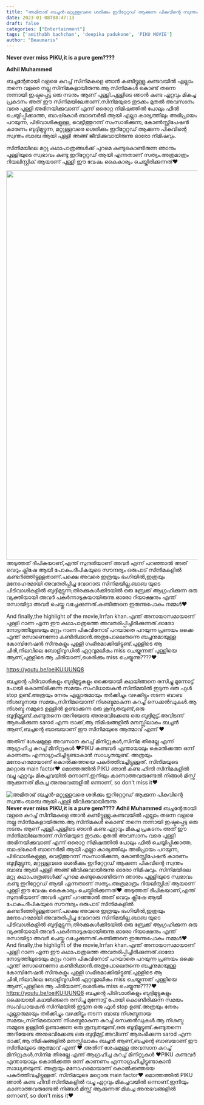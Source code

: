 ```yaml
---
title: "അമിതാഭ് ബച്ചൻ-മറ്റുള്ളവരെ ശരിക്കും ഇറിറ്റേറ്റഡ്‌ ആക്കുന്ന പികുവിന്റെ സ്വന്തം ബാബ ആയി പുള്ളി ജീവിക്കുവായിരുന്നു"
date: 2023-01-08T08:47:13
draft: false
categories: ["Entertainment"]
tags: ['amithabh bachchan', 'deepika padukone', 'PIKU MOVIE']
author: "Beaumaris"
---
```


<strong>Never ever miss PIKU,it is a pure gem????</strong>

<strong>Adhil Muhammed </strong>

ബച്ചന്റേതായി വളരെ കുറച്ച് സിനിമകളെ ഞാൻ കണ്ടിട്ടുള്ളു.കണ്ടവയിൽ എല്ലാം തന്നെ വളരെ നല്ല സിനിമകളായിരുന്നു.ആ സിനിമകൾ കൊണ്ട് തന്നെ നന്നായി ഇഷ്ടപ്പെട്ട ഒരു നടനും ആണ് പുള്ളി.പുള്ളിടെ ഞാൻ കണ്ട ഏറ്റവും മികച്ച പ്രകടനം അത് ഈ സിനിമയിലേതാണ്.സിനിമയുടെ തുടക്കം മുതൽ അവസാനം വരെ പുള്ളി അഭിനയിക്കുവാണ് എന്ന് ഒരൊറ്റ നിമിഷത്തിൽ പോലും ഫീൽ ചെയ്യിപ്പിക്കാത്ത, ബാഷ്‌കോർ ബാനെർജി ആയി എല്ലാ കാര്യത്തിലും അഭിപ്രായം പറയുന്ന, പിടിവാശികളുള്ള, വെട്ടിത്തുറന്ന് സംസാരിക്കുന്ന, കോൺസ്റ്റിപേഷൻ കാരണം ബുദ്ദിമുട്ടുന്ന, മറ്റുള്ളവരെ ശെരിക്കും ഇറിറ്റേറ്റഡ്‌ ആക്കുന്ന പികുവിന്റെ സ്വന്തം ബാബ ആയി പുള്ളി അങ്ങ് ജീവിക്കുവായിരുന്നു ഓരോ നിമിഷവും.

സിനിമയിലെ മറ്റു കഥാപാത്രങ്ങൾക്ക് പുറമെ കണ്ടുകൊണ്ടിരുന്ന ഞാനും പുള്ളിയുടെ സ്വഭാവം കണ്ടു ഇറിറ്റേറ്റഡ്‌ ആയി എന്നതാണ് സത്യം.അത്രമാത്രം റിയലിസ്റ്റിക് ആയാണ് പുള്ളി ഈ വേഷം കൈകാര്യം ചെയ്തിരിക്കുന്നത്♥️

<img class="size-large wp-image-378094 aligncenter" src="https://cdn.boolokam.com/articles/2023/01/css-772x1024.jpg" alt="" width="772" height="1024" />അടുത്തത് ദീപികയാണ്,എന്ത് സുന്ദരിയാണ് അവർ എന്ന് പറഞ്ഞാൽ അത് വെറും ക്ലിഷേ ആയി പോകും.ദീപികയുടെ സൗന്ദര്യം ഒരുപാട് സിനിമകളിൽ കണ്ടറിഞ്ഞിട്ടുള്ളതാണ്.പക്ഷെ അവരെ ഇത്രയും ഭംഗിയിൽ,ഇത്രയും മനോഹരമായി അവതരിപ്പിച്ച വേറൊരു സിനിമയില്ല.ബാബ യുടെ പിടിവാശികളിൽ ബുദ്ദിമുട്ടുന്ന,തിരക്കുകൾക്കിടയിൽ ഒരു ബ്രേക്ക് ആഗ്രഹിക്കുന്ന ഒരു വ്യക്തിയായി അവർ പകർന്നാടുകയായിരുന്നു.ഓരോ റിയാക്ഷനും എന്ത് രസായിട്ടാ അവർ ചെയ്തു വച്ചേക്കുന്നത്.കണ്ടിങ്ങനെ ഇരുന്നുപോകും നമ്മൾ♥️

And finally,the highlight of the movie,Irrfan khan.എന്ത് അനായാസമായാണ് പുള്ളി റാണ എന്ന ഈ കഥാപാത്രത്തെ അവതരിപ്പിച്ചിരിക്കുന്നത്.ഓരോ നോട്ടത്തിലൂടെയും മറ്റും റാണ പികുവിനോട് പറയാതെ പറയുന്ന പ്രണയം ഒക്കെ എന്ത് രസാണെന്നോ കണ്ടിരിക്കാൻ.അതുപോലെതന്നെ ബച്ചനുമായുള്ള കോമ്പിനേഷൻ സീനുകളും പുള്ളി ഗംഭീരമാക്കിയിട്ടുണ്ട്.പുള്ളിടെ ആ ചിരി,നിലവിലെ ബോളിവുഡിൽ ഏറ്റവുമധികം miss ചെയ്യുന്നത് പുള്ളിയെ ആണ്,പുള്ളിടെ ആ ചിരിയാണ്,ശെരിക്കും miss ചെയ്യുന്നു????❤️

https://youtu.be/oeiKUlUUNQ8

ബച്ചന്റെ പിടിവാശികളും ബുദ്ദിമുട്ടുകളും ഒക്കെയായി കഥയിങ്ങനെ രസിച്ചു മുന്നോട്ട് പോയി കൊണ്ടിരിക്കുന്ന സമയം സംവിധായകൻ സിനിമയിൽ ഇടുന്ന ഒരു ഫുൾ stop ഉണ്ട്.അത്രയും നേരം എല്ലാരുമായും തർക്കിച്ചും വഴക്കിട്ടും നടന്ന ബാബ നിശബ്ദനായ സമയം,സിനിമയൊന്ന് നിശബ്ദമാകുന്ന കുറച്ച് സെക്കൻഡുകൾ.ആ നിശബ്ദ നമ്മുടെ ഉള്ളിൽ ഉണ്ടാക്കുന്ന ഒരു ശൂന്യതയുണ്ട്,ഒരു ബുദ്ദിമുട്ടുണ്ട്.കണ്ടുതന്നെ അറിയേണ്ട അനുഭവിക്കേണ്ട ഒരു ബുദ്ദിമുട്ട്.അവിടന്ന് ആരംഭിക്കുന്ന sarod എന്ന ട്രാക്ക്,ആ നിമിഷങ്ങളിൽ മനസ്സിലാകും ബച്ചൻ ആണ്,ബച്ചന്റെ ബാബയാണ് ഈ സിനിമയുടെ ആത്മാവ് എന്ന് ♥️

അതിന് ശേഷമുള്ള അവസാന കുറച്ച് മിനിറ്റുകൾ,സിനിമ തീരല്ലേ എന്ന് ആഗ്രഹിച്ച കുറച്ച് മിനിറ്റുകൾ ❤️PIKU കണ്ടവർ എന്തായാലും കൊൽക്കത്ത ഒന്ന് കാണണം എന്നാഗ്രഹിച്ചിട്ടുണ്ടാകാൻ സാധ്യതയുണ്ട്. അത്രയും മനോഹരമായാണ് കൊൽക്കത്തയെ പകർത്തിവച്ചിട്ടുള്ളത്. സിനിമയുടെ മറ്റൊരു main factor♥️
മൊത്തത്തിൽ PIKU ഞാൻ കണ്ട ഹിന്ദി സിനിമകളിൽ വച്ചു ഏറ്റവും മികച്ചവയിൽ ഒന്നാണ്.ഇനിയും കാണാത്തവരുണ്ടേൽ നിങ്ങൾ മിസ്സ് ആക്കുന്നത് മികച്ച അനുഭവങ്ങളിൽ ഒന്നാണ്, so don't miss it♥️


![അമിതാഭ് ബച്ചൻ-മറ്റുള്ളവരെ ശരിക്കും ഇറിറ്റേറ്റഡ്‌ ആക്കുന്ന പികുവിന്റെ സ്വന്തം ബാബ ആയി പുള്ളി ജീവിക്കുവായിരുന്നു](https://cdn.boolokam.com/articles/2023/01/css-772x1024.jpg)**Never ever miss PIKU,it is a pure gem????** **Adhil Muhammed** ബച്ചന്റേതായി വളരെ കുറച്ച് സിനിമകളെ ഞാൻ കണ്ടിട്ടുള്ളു.കണ്ടവയിൽ എല്ലാം തന്നെ വളരെ നല്ല സിനിമകളായിരുന്നു.ആ സിനിമകൾ കൊണ്ട് തന്നെ നന്നായി ഇഷ്ടപ്പെട്ട ഒരു നടനും ആണ് പുള്ളി.പുള്ളിടെ ഞാൻ കണ്ട ഏറ്റവും മികച്ച പ്രകടനം അത് ഈ സിനിമയിലേതാണ്.സിനിമയുടെ തുടക്കം മുതൽ അവസാനം വരെ പുള്ളി അഭിനയിക്കുവാണ് എന്ന് ഒരൊറ്റ നിമിഷത്തിൽ പോലും ഫീൽ ചെയ്യിപ്പിക്കാത്ത, ബാഷ്‌കോർ ബാനെർജി ആയി എല്ലാ കാര്യത്തിലും അഭിപ്രായം പറയുന്ന, പിടിവാശികളുള്ള, വെട്ടിത്തുറന്ന് സംസാരിക്കുന്ന, കോൺസ്റ്റിപേഷൻ കാരണം ബുദ്ദിമുട്ടുന്ന, മറ്റുള്ളവരെ ശെരിക്കും ഇറിറ്റേറ്റഡ്‌ ആക്കുന്ന പികുവിന്റെ സ്വന്തം ബാബ ആയി പുള്ളി അങ്ങ് ജീവിക്കുവായിരുന്നു ഓരോ നിമിഷവും. സിനിമയിലെ മറ്റു കഥാപാത്രങ്ങൾക്ക് പുറമെ കണ്ടുകൊണ്ടിരുന്ന ഞാനും പുള്ളിയുടെ സ്വഭാവം കണ്ടു ഇറിറ്റേറ്റഡ്‌ ആയി എന്നതാണ് സത്യം.അത്രമാത്രം റിയലിസ്റ്റിക് ആയാണ് പുള്ളി ഈ വേഷം കൈകാര്യം ചെയ്തിരിക്കുന്നത്♥️ അടുത്തത് ദീപികയാണ്,എന്ത് സുന്ദരിയാണ് അവർ എന്ന് പറഞ്ഞാൽ അത് വെറും ക്ലിഷേ ആയി പോകും.ദീപികയുടെ സൗന്ദര്യം ഒരുപാട് സിനിമകളിൽ കണ്ടറിഞ്ഞിട്ടുള്ളതാണ്.പക്ഷെ അവരെ ഇത്രയും ഭംഗിയിൽ,ഇത്രയും മനോഹരമായി അവതരിപ്പിച്ച വേറൊരു സിനിമയില്ല.ബാബ യുടെ പിടിവാശികളിൽ ബുദ്ദിമുട്ടുന്ന,തിരക്കുകൾക്കിടയിൽ ഒരു ബ്രേക്ക് ആഗ്രഹിക്കുന്ന ഒരു വ്യക്തിയായി അവർ പകർന്നാടുകയായിരുന്നു.ഓരോ റിയാക്ഷനും എന്ത് രസായിട്ടാ അവർ ചെയ്തു വച്ചേക്കുന്നത്.കണ്ടിങ്ങനെ ഇരുന്നുപോകും നമ്മൾ♥️ And finally,the highlight of the movie,Irrfan khan.എന്ത് അനായാസമായാണ് പുള്ളി റാണ എന്ന ഈ കഥാപാത്രത്തെ അവതരിപ്പിച്ചിരിക്കുന്നത്.ഓരോ നോട്ടത്തിലൂടെയും മറ്റും റാണ പികുവിനോട് പറയാതെ പറയുന്ന പ്രണയം ഒക്കെ എന്ത് രസാണെന്നോ കണ്ടിരിക്കാൻ.അതുപോലെതന്നെ ബച്ചനുമായുള്ള കോമ്പിനേഷൻ സീനുകളും പുള്ളി ഗംഭീരമാക്കിയിട്ടുണ്ട്.പുള്ളിടെ ആ ചിരി,നിലവിലെ ബോളിവുഡിൽ ഏറ്റവുമധികം miss ചെയ്യുന്നത് പുള്ളിയെ ആണ്,പുള്ളിടെ ആ ചിരിയാണ്,ശെരിക്കും miss ചെയ്യുന്നു????❤️ https://youtu.be/oeiKUlUUNQ8 ബച്ചന്റെ പിടിവാശികളും ബുദ്ദിമുട്ടുകളും ഒക്കെയായി കഥയിങ്ങനെ രസിച്ചു മുന്നോട്ട് പോയി കൊണ്ടിരിക്കുന്ന സമയം സംവിധായകൻ സിനിമയിൽ ഇടുന്ന ഒരു ഫുൾ stop ഉണ്ട്.അത്രയും നേരം എല്ലാരുമായും തർക്കിച്ചും വഴക്കിട്ടും നടന്ന ബാബ നിശബ്ദനായ സമയം,സിനിമയൊന്ന് നിശബ്ദമാകുന്ന കുറച്ച് സെക്കൻഡുകൾ.ആ നിശബ്ദ നമ്മുടെ ഉള്ളിൽ ഉണ്ടാക്കുന്ന ഒരു ശൂന്യതയുണ്ട്,ഒരു ബുദ്ദിമുട്ടുണ്ട്.കണ്ടുതന്നെ അറിയേണ്ട അനുഭവിക്കേണ്ട ഒരു ബുദ്ദിമുട്ട്.അവിടന്ന് ആരംഭിക്കുന്ന sarod എന്ന ട്രാക്ക്,ആ നിമിഷങ്ങളിൽ മനസ്സിലാകും ബച്ചൻ ആണ്,ബച്ചന്റെ ബാബയാണ് ഈ സിനിമയുടെ ആത്മാവ് എന്ന് ♥️ അതിന് ശേഷമുള്ള അവസാന കുറച്ച് മിനിറ്റുകൾ,സിനിമ തീരല്ലേ എന്ന് ആഗ്രഹിച്ച കുറച്ച് മിനിറ്റുകൾ ❤️PIKU കണ്ടവർ എന്തായാലും കൊൽക്കത്ത ഒന്ന് കാണണം എന്നാഗ്രഹിച്ചിട്ടുണ്ടാകാൻ സാധ്യതയുണ്ട്. അത്രയും മനോഹരമായാണ് കൊൽക്കത്തയെ പകർത്തിവച്ചിട്ടുള്ളത്. സിനിമയുടെ മറ്റൊരു main factor♥️ മൊത്തത്തിൽ PIKU ഞാൻ കണ്ട ഹിന്ദി സിനിമകളിൽ വച്ചു ഏറ്റവും മികച്ചവയിൽ ഒന്നാണ്.ഇനിയും കാണാത്തവരുണ്ടേൽ നിങ്ങൾ മിസ്സ് ആക്കുന്നത് മികച്ച അനുഭവങ്ങളിൽ ഒന്നാണ്, so don't miss it♥️
